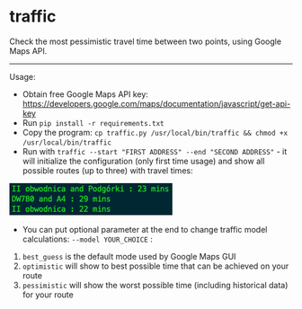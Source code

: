 # traffic
Check the most pessimistic travel time between two points, using Google Maps API.

---
Usage:

* Obtain free Google Maps API key: https://developers.google.com/maps/documentation/javascript/get-api-key
* Run ```pip install -r requirements.txt```
* Copy the program: ```cp traffic.py /usr/local/bin/traffic && chmod +x /usr/local/bin/traffic```
* Run with ```traffic --start "FIRST ADDRESS" --end "SECOND ADDRESS"``` - it will initialize the configuration (only first time usage) and show all possible routes (up to three) with travel times:

![Usage example](/screenshots/screenshot1.png?raw=true)

* You can put optional parameter at the end to change traffic model calculations: ```--model YOUR_CHOICE``` :
1. ```best_guess``` is the default mode used by Google Maps GUI
2. ```optimistic``` will show to best possible time that can be achieved on your route
3. ```pessimistic``` will show the worst possible time (including historical data) for your route
